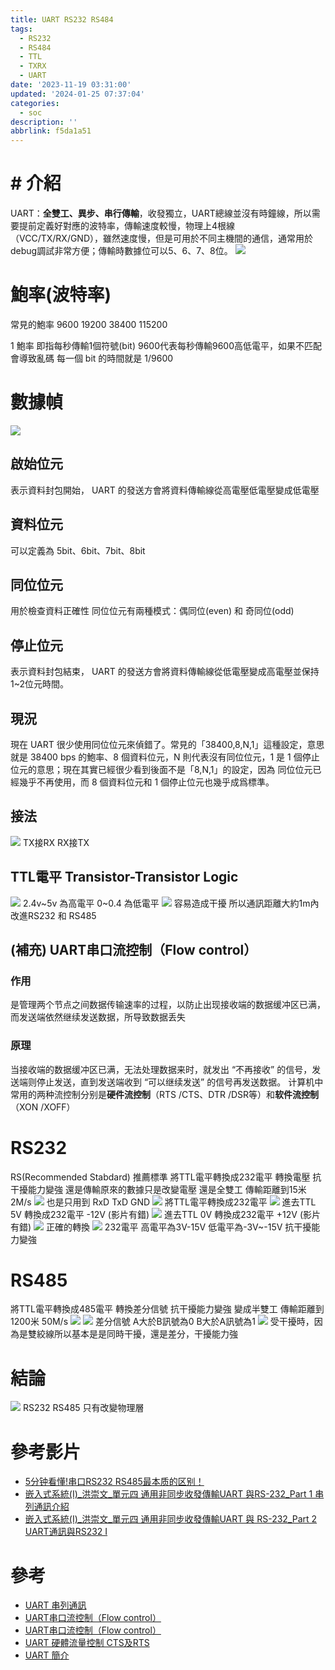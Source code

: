 ```yaml
---
title: UART RS232 RS484
tags:
  - RS232
  - RS484
  - TTL
  - TXRX
  - UART
date: '2023-11-19 03:31:00'
updated: '2024-01-25 07:37:04'
categories:
  - soc
description: ''
abbrlink: f5da1a51
---
```

# # 介紹
UART：**全雙工、異步、串行傳輸**，收發獨立，UART總線並沒有時鐘線，所以需要提前定義好對應的波特率，傳輸速度較慢，物理上4根線（VCC/TX/RX/GND），雖然速度慢，但是可用於不同主機間的通信，通常用於debug調試非常方便；傳輸時數據位可以5、6、7、8位。
![](/images/20231119022253.png)

# 鮑率(波特率)
常見的鮑率 9600 19200 38400 115200
 <!-- more -->
 1 鮑率 即指每秒傳輸1個符號(bit)
9600代表每秒傳輸9600高低電平，如果不匹配會導致亂碼
每一個 bit 的時間就是 1/9600


# 數據幀 
![](/images/20231119022310.png)

## 啟始位元
表示資料封包開始， UART 的發送方會將資料傳輸線從高電壓低電壓變成低電壓

## 資料位元
可以定義為 5bit、6bit、7bit、8bit

## 同位位元
用於檢查資料正確性 同位位元有兩種模式：偶同位(even) 和 奇同位(odd)

## 停止位元
表示資料封包結束， UART 的發送方會將資料傳輸線從低電壓變成高電壓並保持1~2位元時間。

## 現況
現在 UART 很少使用同位位元來偵錯了。常見的「38400,8,N,1」這種設定，意思就是 38400 bps 的鮑率、8 個資料位元，N 則代表沒有同位位元，1 是 1 個停止位元的意思；現在其實已經很少看到後面不是「8,N,1」的設定，因為 同位位元已經幾乎不再使用，而 8 個資料位元和 1 個停止位元也幾乎成爲標準。

## 接法
![](/images/20231119022341.png)
TX接RX RX接TX 

## TTL電平 Transistor-Transistor Logic 
![](/images/20231119022404.png)
2.4v~5v 為高電平 0~0.4 為低電平
![](/images/20231119022417.png)
容易造成干擾 所以通訊距離大約1m內 改進RS232 和 RS485

## (補充) UART串口流控制（Flow control）
### 作用
是管理两个节点之间数据传输速率的过程，以防止出现接收端的数据缓冲区已满，而发送端依然继续发送数据，所导致数据丢失
### 原理
当接收端的数据缓冲区已满，无法处理数据来时，就发出 “不再接收” 的信号，发送端则停止发送，直到发送端收到 “可以继续发送” 的信号再发送数据。
计算机中常用的两种流控制分别是**硬件流控制**（RTS /CTS、DTR /DSR等）和**软件流控制**（XON /XOFF）


# RS232 
RS(Recommended Stabdard) 推薦標準
將TTL電平轉換成232電平 轉換電壓 抗干擾能力變強 還是傳輸原來的數據只是改變電壓 還是全雙工
傳輸距離到15米 2M/s
![](/images/20231119022441.png)
也是只用到 RxD TxD GND
![](/images/20231119022454.png)
將TTL電平轉換成232電平
![](/images/20231119022508.png)
進去TTL 5V 轉換成232電平 -12V (影片有錯)
![](/images/20231119022520.png)
進去TTL 0V 轉換成232電平 +12V (影片有錯)
![](/images/20231119022552.png)
正確的轉換
![](/images/20231119022615.png)
232電平 高電平為3V-15V 低電平為-3V~-15V 抗干擾能力變強

# RS485
將TTL電平轉換成485電平 轉換差分信號 抗干擾能力變強 變成半雙工
傳輸距離到1200米 50M/s
![](/images/20231119022632.png)
![](/images/20231119022701.png)
差分信號 A大於B訊號為0 B大於A訊號為1
![](/images/20231119022714.png)
受干擾時，因為是雙絞線所以基本是是同時干擾，還是差分，干擾能力強

# 結論
![](/images/20231119022730.png)
RS232 RS485 只有改變物理層

# 參考影片
* [5分钟看懂!串口RS232 RS485最本质的区别！](https://www.youtube.com/watch?v=HKQaYN5Odlk)
* [嵌入式系統(I)_洪崇文_單元四 通用非同步收發傳輸UART 與RS-232_Part 1 串列通訊介紹](https://youtu.be/ia2x1oenic0)
* [嵌入式系統(I)_洪崇文_單元四 通用非同步收發傳輸UART 與 RS-232_Part 2 UART通訊與RS232 I](https://youtu.be/xKdV7lcvy1o)
# 參考
* [UART 串列通訊](https://www.block.tw/blog/uart/)
* [UART串口流控制（Flow control）](https://blog.csdn.net/qq_42992084/article/details/104761474)
* [UART串口流控制（Flow control）](https://blog.csdn.net/qq_42992084/article/details/104761474)
* [UART 硬體流量控制 CTS及RTS](https://semhuang.pixnet.net/blog/post/141101276)
* [UART 簡介](https://silverwind1982.pixnet.net/blog/post/361701597-uart)

